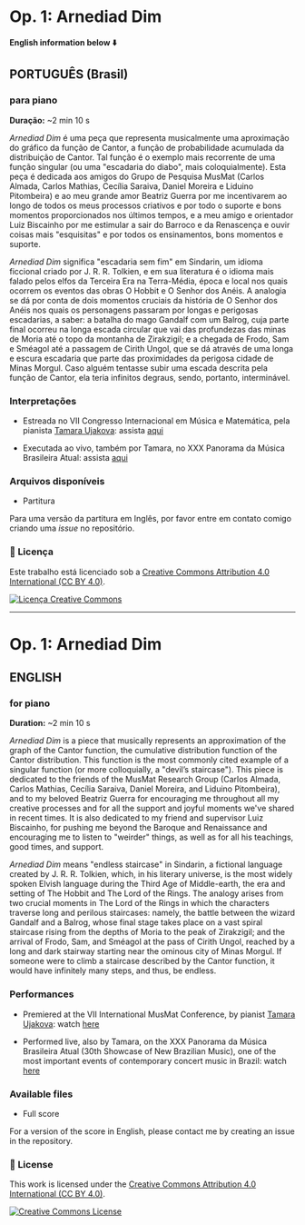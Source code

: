 # Op. 1: Arnediad Dim

**English information below ⬇️**

## PORTUGUÊS (Brasil)

### para piano  
**Duração:** ~2 min 10 s

*Arnediad Dim* é uma peça que representa musicalmente uma aproximação do gráfico da função de Cantor, a função de probabilidade acumulada da distribuição de Cantor. Tal função é o exemplo mais recorrente de uma função singular (ou uma "escadaria do diabo", mais coloquialmente). Esta peça é dedicada aos amigos do Grupo de Pesquisa MusMat (Carlos Almada, Carlos Mathias, Cecília Saraiva, Daniel Moreira e Liduino Pitombeira) e ao meu grande amor Beatriz Guerra por me incentivarem ao longo de todos os meus processos criativos e por todo o suporte e bons momentos proporcionados nos últimos tempos, e a meu amigo e orientador Luiz Biscainho por me estimular a sair do Barroco e da Renascença e ouvir coisas mais "esquisitas" e por todos os ensinamentos, bons momentos e suporte.

*Arnediad Dim* significa "escadaria sem fim" em Sindarin, um idioma ficcional criado por J. R. R. Tolkien, e em sua literatura é o idioma mais falado pelos elfos da Terceira Era na Terra-Média, época e local nos quais ocorrem os eventos das obras O Hobbit e O Senhor dos Anéis. A analogia se dá por conta de dois momentos cruciais da história de O Senhor dos Anéis nos quais os personagens passaram por longas e perigosas escadarias, a saber: a batalha do mago Gandalf com um Balrog, cuja parte final ocorreu na longa escada circular que vai das profundezas das minas de Moria até o topo da montanha de Zirakzigil; e a chegada de Frodo, Sam e Sméagol até a passagem de Cirith Ungol, que se dá através de uma longa e escura escadaria que parte das proximidades da perigosa cidade de Minas Morgul. Caso alguém tentasse subir uma escada descrita pela função de Cantor, ela teria infinitos degraus, sendo, portanto, interminável.

### Interpretações
* Estreada no VII Congresso Internacional em Música e Matemática, pela pianista [Tamara Ujakova](https://musica.ufrj.br/gestao/docentes/professor/57): assista [aqui](https://www.youtube.com/embed/IKE3Icar8CY?si=dLBbFoQYucYpVOwW&amp;start=3279)

* Executada ao vivo, também por Tamara, no XXX Panorama da Música Brasileira Atual: assista [aqui](https://www.youtube.com/embed/Zjdi6O0EjXM?si=TKO-ARh2JlBDcRLG&amp;start=696)
  
### Arquivos disponíveis
* Partitura

Para uma versão da partitura em Inglês, por favor entre em contato comigo criando uma *issue* no repositório.

### 📄 Licença

Este trabalho está licenciado sob a [Creative Commons Attribution 4.0 International (CC BY 4.0)](https://creativecommons.org/licenses/by/4.0/deed.pt_BR).

[![Licença Creative Commons](https://licensebuttons.net/l/by/4.0/88x31.png)](https://creativecommons.org/licenses/by/4.0/)

---

# Op. 1: Arnediad Dim

## ENGLISH

### for piano  
**Duration:** ~2 min 10 s

*Arnediad Dim* is a piece that musically represents an approximation of the graph of the Cantor function, the cumulative distribution function of the Cantor distribution. This function is the most commonly cited example of a singular function (or more colloquially, a "devil’s staircase"). This piece is dedicated to the friends of the MusMat Research Group (Carlos Almada, Carlos Mathias, Cecília Saraiva, Daniel Moreira, and Liduino Pitombeira), and to my beloved Beatriz Guerra for encouraging me throughout all my creative processes and for all the support and joyful moments we've shared in recent times. It is also dedicated to my friend and supervisor Luiz Biscainho, for pushing me beyond the Baroque and Renaissance and encouraging me to listen to "weirder" things, as well as for all his teachings, good times, and support.

*Arnediad Dim* means "endless staircase" in Sindarin, a fictional language created by J. R. R. Tolkien, which, in his literary universe, is the most widely spoken Elvish language during the Third Age of Middle-earth, the era and setting of The Hobbit and The Lord of the Rings. The analogy arises from two crucial moments in The Lord of the Rings in which the characters traverse long and perilous staircases: namely, the battle between the wizard Gandalf and a Balrog, whose final stage takes place on a vast spiral staircase rising from the depths of Moria to the peak of Zirakzigil; and the arrival of Frodo, Sam, and Sméagol at the pass of Cirith Ungol, reached by a long and dark stairway starting near the ominous city of Minas Morgul. If someone were to climb a staircase described by the Cantor function, it would have infinitely many steps, and thus, be endless.

### Performances
* Premiered at the VII International MusMat Conference, by pianist [Tamara Ujakova](https://musica.ufrj.br/gestao/docentes/professor/57): watch [here](https://www.youtube.com/embed/IKE3Icar8CY?si=dLBbFoQYucYpVOwW&amp;start=3279)

* Performed live, also by Tamara, on the XXX Panorama da Música Brasileira Atual (30th Showcase of New Brazilian Music), one of the most important events of contemporary concert music in Brazil: watch [here](https://www.youtube.com/embed/Zjdi6O0EjXM?si=TKO-ARh2JlBDcRLG&amp;start=696)

### Available files
* Full score

For a version of the score in English, please contact me by creating an issue in the repository.

### 📄 License

This work is licensed under the [Creative Commons Attribution 4.0 International (CC BY 4.0)](https://creativecommons.org/licenses/by/4.0/).

[![Creative Commons License](https://licensebuttons.net/l/by/4.0/88x31.png)](https://creativecommons.org/licenses/by/4.0/)
